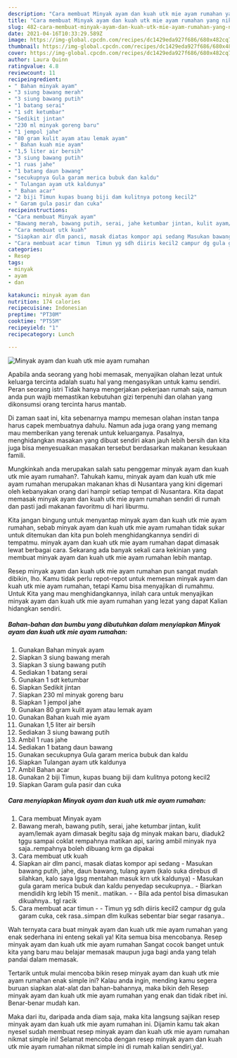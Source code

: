 ```yaml
---
description: "Cara membuat Minyak ayam dan kuah utk mie ayam rumahan yang nikmat dan Mudah Dibuat"
title: "Cara membuat Minyak ayam dan kuah utk mie ayam rumahan yang nikmat dan Mudah Dibuat"
slug: 482-cara-membuat-minyak-ayam-dan-kuah-utk-mie-ayam-rumahan-yang-nikmat-dan-mudah-dibuat
date: 2021-04-16T10:33:29.589Z
image: https://img-global.cpcdn.com/recipes/dc1429eda927f686/680x482cq70/minyak-ayam-dan-kuah-utk-mie-ayam-rumahan-foto-resep-utama.jpg
thumbnail: https://img-global.cpcdn.com/recipes/dc1429eda927f686/680x482cq70/minyak-ayam-dan-kuah-utk-mie-ayam-rumahan-foto-resep-utama.jpg
cover: https://img-global.cpcdn.com/recipes/dc1429eda927f686/680x482cq70/minyak-ayam-dan-kuah-utk-mie-ayam-rumahan-foto-resep-utama.jpg
author: Laura Quinn
ratingvalue: 4.8
reviewcount: 11
recipeingredient:
- " Bahan minyak ayam"
- "3 siung bawang merah"
- "3 siung bawang putih"
- "1 batang serai"
- "1 sdt ketumbar"
- "Sedikit jintan"
- "230 ml minyak goreng baru"
- "1 jempol jahe"
- "80 gram kulit ayam atau lemak ayam"
- " Bahan kuah mie ayam"
- "1,5 liter air bersih"
- "3 siung bawang putih"
- "1 ruas jahe"
- "1 batang daun bawang"
- "secukupnya Gula garam merica bubuk dan kaldu"
- " Tulangan ayam utk kaldunya"
- " Bahan acar"
- "2 biji Timun kupas buang biji dam kulitnya potong kecil2"
- " Garam gula pasir dan cuka"
recipeinstructions:
- "Cara membuat Minyak ayam"
- "Bawang merah, bawang putih, serai, jahe ketumbar jintan, kulit ayam/lemak ayam dimasak begitu saja dg minyak makan baru, diaduk2 tggu sampai coklat rempahnya matikan api, saring ambil minyak nya saja..rempahnya boleh dibuang krm ga dipakai"
- "Cara membuat utk kuah"
- "Siapkan air dlm panci, masak diatas kompor api sedang Masukan bawang putih, jahe, daun bawang, tulang ayam (kalo suka direbus dl silahkan, kalo saya lgsg mentahan masuk krn utk kaldunya) Masukan gula garam merica bubuk dan kaldu penyedap secukupnya.. Biarkan mendidih krg lebih 15 menit.. matikan.  Bila ada pentol bisa dimasukan dikuahnya.. tgl racik"
- "Cara membuat acar timun  Timun yg sdh diiris kecil2 campur dg gula garam cuka, cek rasa..simpan dlm kulkas sebentar biar segar rasanya.."
categories:
- Resep
tags:
- minyak
- ayam
- dan

katakunci: minyak ayam dan 
nutrition: 174 calories
recipecuisine: Indonesian
preptime: "PT30M"
cooktime: "PT55M"
recipeyield: "1"
recipecategory: Lunch

---
```



![Minyak ayam dan kuah utk mie ayam rumahan](https://img-global.cpcdn.com/recipes/dc1429eda927f686/680x482cq70/minyak-ayam-dan-kuah-utk-mie-ayam-rumahan-foto-resep-utama.jpg)

Apabila anda seorang yang hobi memasak, menyajikan olahan lezat untuk keluarga tercinta adalah suatu hal yang mengasyikan untuk kamu sendiri. Peran seorang istri Tidak hanya mengerjakan pekerjaan rumah saja, namun anda pun wajib memastikan kebutuhan gizi terpenuhi dan olahan yang dikonsumsi orang tercinta harus mantab.

Di zaman  saat ini, kita sebenarnya mampu memesan olahan instan tanpa harus capek membuatnya dahulu. Namun ada juga orang yang memang mau memberikan yang terenak untuk keluarganya. Pasalnya, menghidangkan masakan yang dibuat sendiri akan jauh lebih bersih dan kita juga bisa menyesuaikan masakan tersebut berdasarkan makanan kesukaan famili. 



Mungkinkah anda merupakan salah satu penggemar minyak ayam dan kuah utk mie ayam rumahan?. Tahukah kamu, minyak ayam dan kuah utk mie ayam rumahan merupakan makanan khas di Nusantara yang kini digemari oleh kebanyakan orang dari hampir setiap tempat di Nusantara. Kita dapat memasak minyak ayam dan kuah utk mie ayam rumahan sendiri di rumah dan pasti jadi makanan favoritmu di hari liburmu.

Kita jangan bingung untuk menyantap minyak ayam dan kuah utk mie ayam rumahan, sebab minyak ayam dan kuah utk mie ayam rumahan tidak sukar untuk ditemukan dan kita pun boleh menghidangkannya sendiri di tempatmu. minyak ayam dan kuah utk mie ayam rumahan dapat dimasak lewat berbagai cara. Sekarang ada banyak sekali cara kekinian yang membuat minyak ayam dan kuah utk mie ayam rumahan lebih mantap.

Resep minyak ayam dan kuah utk mie ayam rumahan pun sangat mudah dibikin, lho. Kamu tidak perlu repot-repot untuk memesan minyak ayam dan kuah utk mie ayam rumahan, tetapi Kamu bisa menyajikan di rumahmu. Untuk Kita yang mau menghidangkannya, inilah cara untuk menyajikan minyak ayam dan kuah utk mie ayam rumahan yang lezat yang dapat Kalian hidangkan sendiri.

<!--inarticleads1-->

##### Bahan-bahan dan bumbu yang dibutuhkan dalam menyiapkan Minyak ayam dan kuah utk mie ayam rumahan:

1. Gunakan  Bahan minyak ayam
1. Siapkan 3 siung bawang merah
1. Siapkan 3 siung bawang putih
1. Sediakan 1 batang serai
1. Gunakan 1 sdt ketumbar
1. Siapkan Sedikit jintan
1. Siapkan 230 ml minyak goreng baru
1. Siapkan 1 jempol jahe
1. Gunakan 80 gram kulit ayam atau lemak ayam
1. Gunakan  Bahan kuah mie ayam
1. Gunakan 1,5 liter air bersih
1. Sediakan 3 siung bawang putih
1. Ambil 1 ruas jahe
1. Sediakan 1 batang daun bawang
1. Gunakan secukupnya Gula garam merica bubuk dan kaldu
1. Siapkan  Tulangan ayam utk kaldunya
1. Ambil  Bahan acar
1. Gunakan 2 biji Timun, kupas buang biji dam kulitnya potong kecil2
1. Siapkan  Garam gula pasir dan cuka




<!--inarticleads2-->

##### Cara menyiapkan Minyak ayam dan kuah utk mie ayam rumahan:

1. Cara membuat Minyak ayam
1. Bawang merah, bawang putih, serai, jahe ketumbar jintan, kulit ayam/lemak ayam dimasak begitu saja dg minyak makan baru, diaduk2 tggu sampai coklat rempahnya matikan api, saring ambil minyak nya saja..rempahnya boleh dibuang krm ga dipakai
1. Cara membuat utk kuah
1. Siapkan air dlm panci, masak diatas kompor api sedang - Masukan bawang putih, jahe, daun bawang, tulang ayam (kalo suka direbus dl silahkan, kalo saya lgsg mentahan masuk krn utk kaldunya) - Masukan gula garam merica bubuk dan kaldu penyedap secukupnya.. - Biarkan mendidih krg lebih 15 menit.. matikan. -  - Bila ada pentol bisa dimasukan dikuahnya.. tgl racik
1. Cara membuat acar timun -  - Timun yg sdh diiris kecil2 campur dg gula garam cuka, cek rasa..simpan dlm kulkas sebentar biar segar rasanya..




Wah ternyata cara buat minyak ayam dan kuah utk mie ayam rumahan yang enak sederhana ini enteng sekali ya! Kita semua bisa mencobanya. Resep minyak ayam dan kuah utk mie ayam rumahan Sangat cocok banget untuk kita yang baru mau belajar memasak maupun juga bagi anda yang telah pandai dalam memasak.

Tertarik untuk mulai mencoba bikin resep minyak ayam dan kuah utk mie ayam rumahan enak simple ini? Kalau anda ingin, mending kamu segera buruan siapkan alat-alat dan bahan-bahannya, maka bikin deh Resep minyak ayam dan kuah utk mie ayam rumahan yang enak dan tidak ribet ini. Benar-benar mudah kan. 

Maka dari itu, daripada anda diam saja, maka kita langsung sajikan resep minyak ayam dan kuah utk mie ayam rumahan ini. Dijamin kamu tak akan nyesel sudah membuat resep minyak ayam dan kuah utk mie ayam rumahan nikmat simple ini! Selamat mencoba dengan resep minyak ayam dan kuah utk mie ayam rumahan nikmat simple ini di rumah kalian sendiri,ya!.

